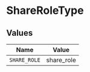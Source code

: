 # ShareRoleType


## Values

| Name         | Value        |
| ------------ | ------------ |
| `SHARE_ROLE` | share_role   |